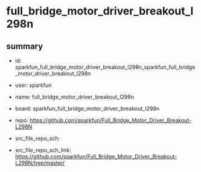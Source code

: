 # full_bridge_motor_driver_breakout_l298n
 
## summary 
* id: sparkfun_full_bridge_motor_driver_breakout_l298n_sparkfun_full_bridge_motor_driver_breakout_l298n
* user: sparkfun
* name: full_bridge_motor_driver_breakout_l298n
* board: sparkfun_full_bridge_motor_driver_breakout_l298n
* repo: https://github.com/sparkfun/Full_Bridge_Motor_Driver_Breakout-L298N



* src_file_repo_sch: 
* src_file_repo_sch_link: https://github.com/sparkfun/Full_Bridge_Motor_Driver_Breakout-L298N/tree/master/




